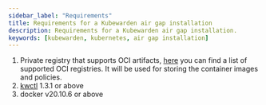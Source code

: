 ```yaml
---
sidebar_label: "Requirements"
title: Requirements for a Kubewarden air gap installation
description: Requirements for a Kubewarden air gap installation.
keywords: [kubewarden, kubernetes, air gap installation]
---
```


1. Private registry that supports OCI artifacts, [here](../../distributing-policies/oci-registries-support) you can find a list of supported OCI registries. It will be used for storing the container images and policies.
2. [kwctl](https://github.com/kubewarden/kwctl) 1.3.1 or above
3. docker v20.10.6 or above
